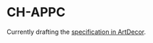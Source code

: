 # CH-APPC

Currently drafting the [specification in ArtDecor](https://art-decor.org/art-decor/decor-project--ch-appc-).
